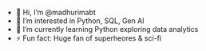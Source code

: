 - 👋 Hi, I’m @madhurimabt
- 👀 I’m interested in Python, SQL, Gen AI
- 🌱 I’m currently learning Python exploring data analytics
- ⚡ Fun fact: Huge fan of superheores & sci-fi

<!---
madhurimabt/madhurimabt is a ✨ special ✨ repository because its `README.md` (this file) appears on your GitHub profile.
You can click the Preview link to take a look at your changes.
--->
